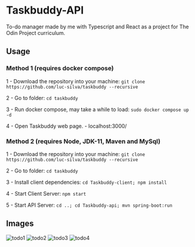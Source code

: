# Taskbuddy-API

To-do manager made by me with Typescript and React as a project for The Odin Project curriculum.

## Usage

### Method 1 (requires docker compose)

1 - Download the repository into your machine:
```git clone https://github.com/luc-silva/taskbuddy --recursive```

2 - Go to folder:
```cd taskbuddy```

3 - Run docker compose, may take a while to load:
```sudo docker compose up -d```

4 - Open Taskbuddy web page.
    - localhost:3000/

### Method 2 (requires Node, JDK-11, Maven and MySql)

1 - Download the repository into your machine:
```git clone https://github.com/luc-silva/taskbuddy --recursive```

2 - Go to folder:
```cd taskbuddy```

3 - Install client dependencies:
```cd Taskbuddy-client; npm install```

4 - Start Client Server:
```npm start```

5 - Start API Server:
```cd ..; cd Taskbuddy-api; mvn spring-boot:run```

## Images

![todo1](https://user-images.githubusercontent.com/100732316/219161697-d570ba52-66e6-4a8d-8384-6495e9e5387c.png)
![todo2](https://user-images.githubusercontent.com/100732316/219161715-353ac968-96b8-4657-850e-ff57dbe54ba6.png)
![todo3](https://user-images.githubusercontent.com/100732316/219161719-ad157bde-e120-47b9-946b-c43e9359ae02.png)
![todo4](https://user-images.githubusercontent.com/100732316/219161725-3329e7da-cdbe-4b95-b70b-259917b4bed6.png)
